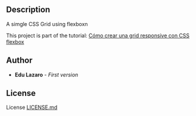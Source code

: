 ## Description
A simgle CSS Grid using flexboxn

This project is part of the tutorial: [Cómo crear una grid responsive con CSS flexbox](https://www.neoguias.com/crear-grid-responsiva-flexbox/)

## Author

* **Edu Lazaro** - *First version*

## License

License [LICENSE.md](LICENSE.md)